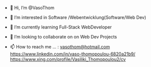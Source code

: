 - 👋 Hi, I’m @VasoThom
- 👀 I’m interested in Software  /Webentwicklung(Software/Web Dev)
- 🌱 I’m currently learning Full-Stack WebDeveloper
- 💞️ I’m looking to collaborate on on Web Dev Projects

- 📫 How to reach me ... : vasothom@hotmail.com 
                            https://www.linkedin.com/in/vaso-thomopoulou-6820a21b9/
                            https://www.xing.com/profile/Vasiliki_Thomopoulou2/cv

<!---
VasoThom/VasoThom is a ✨ special ✨ repository because its `README.md` (this file) appears on your GitHub profile.
You can click the Preview link to take a look at your changes.
--->
